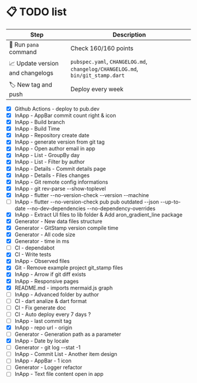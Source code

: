 # 📋 TODO list

| Step                             | Description                                                                    |
| -------------------------------- | ------------------------------------------------------------------------------ |
| 🔧 Run `pana` command            | Check 160/160 points                                                           |
| 📈 Update version and changelogs | `pubspec.yaml`, `CHANGELOG.md`, `changelog/CHANGELOG.md`, `bin/git_stamp.dart` |
| 🏷️ New tag and push              | Deploy every week                                                              |

- [x] Github Actions - deploy to pub.dev
- [x] InApp - AppBar commit count right & icon
- [x] InApp - Build branch
- [x] InApp - Build Time
- [x] InApp - Repository create date
- [x] InApp - generate version from git tag
- [x] InApp - Open author email in app
- [x] InApp - List - GroupBy day
- [x] InApp - List - Filter by author
- [x] InApp - Details - Commit details page
- [x] InApp - Details - Files changes
- [x] InApp - Git remote config informations
- [x] InApp - git rev-parse --show-toplevel
- [x] InApp - flutter --no-version-check --version --machine
- [ ] InApp - flutter --no-version-check pub pub outdated --json --up-to-date --no-dev-dependencies --no-dependency-overrides
- [x] InApp - Extract UI files to lib folder & Add aron_gradient_line package
- [x] Generator - New data files structure
- [x] Generator - GitStamp version compile time
- [x] Generator - All code size
- [x] Generator - time in ms
- [ ] CI - dependabot
- [x] CI - Write tests
- [x] InApp - Observed files
- [x] Git - Remove example project git_stamp files
- [x] InApp - Arrow if git diff exists
- [x] InApp - Responsive pages
- [x] README.md - imports mermaid.js graph
- [ ] InApp - Advanced folder by author
- [ ] CI - dart analize & dart format
- [ ] CI - Fix generate doc
- [ ] CI - Auto deploy every 7 days ?
- [ ] InApp - last commit tag
- [x] InApp - repo url - origin
- [ ] Generator - Generation path as a parameter
- [x] InApp - Date by locale
- [ ] Generator - git log --stat -1
- [ ] InApp - Commit List - Another item design
- [ ] InApp - AppBar - 1 icon
- [ ] Generator - Logger refactor
- [ ] InApp - Text file content open in app
